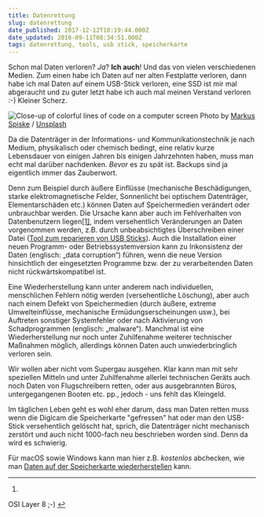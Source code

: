 ```yaml
---
title: Datenrettung
slug: datenrettung
date_published: 2017-12-12T10:19:44.000Z
date_updated: 2018-09-11T08:34:51.000Z
tags: datenrettung, tools, usb stick, speicherkarte
---
```


Schon mal Daten verloren? *Ja*? **Ich auch**! Und das von vielen verschiedenen Medien. Zum einen habe ich Daten auf ner alten Festplatte verloren, dann habe ich mal Daten auf einem USB-Stick verloren, eine SSD ist mir mal abgeraucht und zu guter letzt habe ich auch mal meinen Verstand verloren :-) Kleiner Scherz. 

![Close-up of colorful lines of code on a computer screen](https://images.unsplash.com/photo-1489389944381-3471b5b30f04?ixlib=rb-0.3.5&amp;q=80&amp;fm=jpg&amp;crop=entropy&amp;cs=tinysrgb&amp;w=1080&amp;fit=max&amp;s=64e35eedb964d117543506bea852008f)
Photo by [Markus Spiske](https://unsplash.com/@markusspiske?utm_source=ghost&amp;utm_medium=referral&amp;utm_campaign=api-credit) / [Unsplash](https://unsplash.com/?utm_source=ghost&amp;utm_medium=referral&amp;utm_campaign=api-credit)

Da die Datenträger in der Informations- und Kommunikationstechnik je nach Medium, physikalisch oder chemisch bedingt, eine relativ kurze Lebensdauer von einigen Jahren bis einigen Jahrzehnten haben, muss man echt mal darüber nachdenken. *Bevor* es zu spät ist. Backups sind ja eigentlich immer das Zauberwort.

Denn zum Beispiel durch äußere Einflüsse (mechanische Beschädigungen, starke elektromagnetische Felder, Sonnenlicht bei optischem Datenträger, Elementarschäden etc.) können Daten auf Speichermedien verändert oder unbrauchbar werden. Die Ursache kann aber auch im Fehlverhalten von Datenbenutzern liegen[[1]](#fn1), indem versehentlich Veränderungen an Daten vorgenommen werden, z.B. durch unbeabsichtigtes Überschreiben einer Datei ([Tool zum reparieren von USB Sticks](https://www.easeus.de/speichermedien-wiederherstellen/die-beschaedigte-usb-stick-ohne-formatierung-reparieren.html?utm_source=thafaker&amp;utm_medium=12-m)). Auch die Installation einer neuen Programm- oder Betriebssystemversion kann zu Inkonsistenz der Daten (englisch: „data corruption“) führen, wenn die neue Version hinsichtlich der eingesetzten Programme bzw. der zu verarbeitenden Daten nicht rückwärtskompatibel ist.

Eine Wiederherstellung kann unter anderem nach individuellen, menschlichen Fehlern nötig werden (versehentliche Löschung), aber auch nach einem Defekt von Speichermedien (durch äußere, extreme Umwelteinflüsse, mechanische Ermüdungserscheinungen usw.), bei Auftreten sonstiger Systemfehler oder nach Aktivierung von Schadprogrammen (englisch: „malware“). Manchmal ist eine Wiederherstellung nur noch unter Zuhilfenahme weiterer technischer Maßnahmen möglich, allerdings können Daten auch unwiederbringlich verloren sein.

Wir wollen aber nicht vom Supergau ausgehen. Klar kann man mit sehr speziellen Mitteln und unter Zuhilfenahme allerlei technischen Geräts auch noch Daten von Flugschreibern retten, oder aus ausgebrannten Büros, untergegangenen Booten etc. pp., jedoch - uns fehlt das Kleingeld.

Im täglichen Leben geht es wohl eher darum, dass man Daten retten muss wenn die Digicam die Speicherkarte "gefressen" hat oder man den USB-Stick versehentlich gelöscht hat, sprich, die Datenträger nicht mechanisch zerstört und auch nicht 1000-fach neu beschrieben worden sind. Denn da wird es schwierig.

Für macOS sowie Windows kann man hier z.B. *kostenlos* abchecken, wie man [Daten auf der Speicherkarte wiederherstellen](https://www.easeus.de/sd-karte-wiederherstellen/geloeschte-fotos-oder-bilder-von-sd-karte-wiederherstellen.html?utm_source=thafaker&amp;utm_medium=12-m) kann.

---

1. 
OSI Layer 8 ;-) [↩︎](#fnref1)
